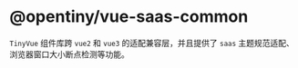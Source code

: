 # @opentiny/vue-saas-common

`TinyVue` 组件库跨 `vue2` 和 `vue3` 的适配兼容层，并且提供了 `saas` 主题规范适配、浏览器窗口大小断点检测等功能。
